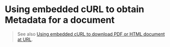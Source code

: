 # Using embedded cURL to obtain Metadata for a document

 > 
 > See also [Using embedded cURL to download PDF or HTML document at URL](Using%20embedded%20cURL%20to%20download%20PDF%20or%20HTML%20document%20at%20URL.md).
